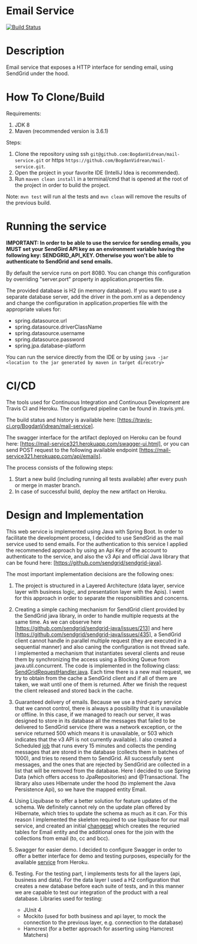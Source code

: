 # Email Service
[![Build Status](https://travis-ci.org/BogdanVidrean/mail-service.svg?branch=master)](https://travis-ci.org/BogdanVidrean/mail-service)


# Description
Email service that exposes a HTTP interface for sending email, using SendGrid under the hood.

# How To Clone/Build
Requirements:
1. JDK 8
2. Maven (recommended version is 3.6.1)

Steps:
1. Clone the repository using ssh `git@github.com:BogdanVidrean/mail-service.git` or https 
`https://github.com/BogdanVidrean/mail-service.git`.
2. Open the project in your favorite IDE (IntelliJ Idea is recommended).
3. Run `maven clean install` in a terminal/cmd that is opened at the root of the project in order to
build the project.

Note: `mvn test` will run al the tests and `mvn clean` will remove the results of the previous build.
# Running the service
**IMPORTANT: In order to be able to use the service for sending emails, you MUST set 
your SendGird API key as an environment variable having the following key: SENDGRID_API_KEY.
Otherwise you won't be able to authenticate to SendGrid and send emails.**

By default the service runs on port 8080. You can change this configuration by overriding
"server.port" property in application.properties file. 

The provided database is H2 (in memory database). If you want to use a separate database server,
add the driver in the pom.xml as a dependency and change the configuration in application.properties file with the appropriate values for: 
- spring.datasource.url
- spring.datasource.driverClassName
- spring.datasource.username
- spring.datasource.password
- spring.jpa.database-platform

You can run the service directly from the IDE or by using `java -jar <location to the jar generated by maven in target direcotry>`

# CI/CD

The tools used for Continuous Integration and Continuous Development are Travis CI and Heroku.
The configured pipeline can be found in .travis.yml.

The build status and history is available here: [https://travis-ci.org/BogdanVidrean/mail-service].

The swagger interface for the artifact deployed on Heroku can be found here: [https://mail-service321.herokuapp.com/swagger-ui.html], or you can send POST request to the following available endpoint [https://mail-service321.herokuapp.com/api/emails].

The process consists of the following steps:
1. Start a new build (including running all tests available) after every push or merge in master branch.
2. In case of successful build, deploy the new artifact on Heroku.


# Design and Implementation

This web service is implemented using Java with Spring Boot. In order to facilitate the development process,
I decided to use SendGrid as the mail service used to send emails. For the authentication to this service
I applied the recommended approach by using an Api Key of the account to authenticate to the service, and also
the v3 Api and official Java library that can be found here: [https://github.com/sendgrid/sendgrid-java].

The most important implementation decisions are the following ones:
1) The project is structured in a Layered Architecture (data layer, service layer with business logic,
   and presentation layer with the Apis). I went for this approach in order to separate the responsibilities and concerns.

2) Creating a simple caching mechanism for SendGrid client provided by the SendGrid java library,
in order to handle multiple requests at the same time. As we can observe here [https://github.com/sendgrid/sendgrid-java/issues/213] and
here [https://github.com/sendgrid/sendgrid-java/issues/435],
a SendGrid client cannot handle in parallel multiple request (they are executed in a sequential manner) and
also caning the configuration is not thread safe.
I implemented a mechanism that instantiates several clients and reuse them by synchronizing the access
using a Blocking Queue from java.util.concurrent. The code is implemented in the following class: [SendGridRequestHandler.java](./src/main/java/com/socialnetwork/mailservice/utils/sendgrid/SendGridRequestHandler.java).
Each time there is a new mail request, we try to obtain from the cache a SendGrid client and if all of them
are taken, we wait until one of them is returned. After we finish the request the client
released and stored back in the cache.

3) Guaranteed delivery of emails. Because we use a third-party service that we cannot control,
there is always a possibility that it is unavailable or offline. In this case, if we managed to reach
our server, it was designed to store in its database all the messages that failed to be delivered to
SendGrid service (there was a network exception, or the service returned 500 which means it is unavailable,
or 503 which indicates that the v3 API is not currently available). I also created a Scheduled
[job](src/main/java/com/socialnetwork/mailservice/utils/schedulers/FailedEmailsRetryTask.java)
 that runs every 15 minutes and collects the pending messages that are stored in the database (collects
them in batches of 1000), and tries to resend them to SendGrid. All successfully sent messages, and the ones
that are rejected by SendGrid are collected in a list that will be removed from the database.
Here I decided to use Spring Data (which offers access to JpaRepositories) and @Transactional.
The library also uses Hibernate under the hood (to implement the Java Persistence Api), so we have
the mapped entity Email.

4) Using Liquibase to offer a better solution for feature updates of the schema. We definitely cannot rely
on the update plan offered by Hibernate, which tries to update the schema as much as it can. For this
reason I implemented the skeleton required to use liquibase for our mail service, and created an initial [changeset](src/main/resources/db/changelogs/db.changes.xml) which
creates the requried tables for Email entity and the additional ones for the join with the collections from email
(to, cc and bcc).

5) Swagger for easier demo. I decided to configure Swagger in order to offer a better interface for demo and testing
purposes, especially for the available [service](https://mail-service321.herokuapp.com/swagger-ui.html) from Heroku.

6) Testing. For the testing part, I implements tests for all the layers (api, business and data). For the data
layer I used a H2 configuration that creates a new database before each suite of tests, and in this manner
we are capable to test our integration of the product with a real database.
    Libraries used for testing:
    - JUnit 4
    - Mockito (used for both business and api layer, to mock the connection to the previous layer, e.g. connection
    to the database)
    - Hamcrest (for a better approach for asserting using Hamcrest Matchers)